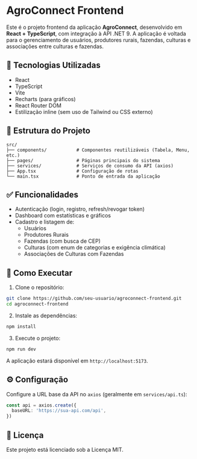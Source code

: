 # AgroConnect Frontend

Este é o projeto frontend da aplicação **AgroConnect**, desenvolvido em **React + TypeScript**, com integração à API .NET 9. A aplicação é voltada para o gerenciamento de usuários, produtores rurais, fazendas, culturas e associações entre culturas e fazendas.

## 🔧 Tecnologias Utilizadas

- React
- TypeScript
- Vite
- Recharts (para gráficos)
- React Router DOM
- Estilização inline (sem uso de Tailwind ou CSS externo)

## 📁 Estrutura do Projeto

```
src/
├── components/           # Componentes reutilizáveis (Tabela, Menu, etc.)
├── pages/                # Páginas principais do sistema
├── services/             # Serviços de consumo da API (axios)
├── App.tsx               # Configuração de rotas
└── main.tsx              # Ponto de entrada da aplicação
```

## ✅ Funcionalidades

- Autenticação (login, registro, refresh/revogar token)
- Dashboard com estatísticas e gráficos
- Cadastro e listagem de:
  - Usuários
  - Produtores Rurais
  - Fazendas (com busca de CEP)
  - Culturas (com enum de categorias e exigência climática)
  - Associações de Culturas com Fazendas

## 🚀 Como Executar

1. Clone o repositório:

```bash
git clone https://github.com/seu-usuario/agroconnect-frontend.git
cd agroconnect-frontend
```

2. Instale as dependências:

```bash
npm install
```

3. Execute o projeto:

```bash
npm run dev
```

A aplicação estará disponível em `http://localhost:5173`.

## ⚙️ Configuração

Configure a URL base da API no `axios` (geralmente em `services/api.ts`):

```ts
const api = axios.create({
  baseURL: 'https://sua-api.com/api',
})
```

## 📄 Licença

Este projeto está licenciado sob a Licença MIT.
